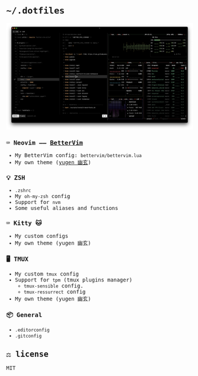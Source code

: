 <samp>

# `~/.dotfiles`

<p align="center">
  <img width="1000" src="./__assets/preview-v9.2.png" />
</p>

### ⌨️ Neovim —— [BetterVim](https://bettervim.com)
- My BetterVim config: `bettervim/bettervim.lua`
- My own theme ([yugen 幽玄](https://github.com/bettervim/yugen))

### 💡 ZSH
  - `.zshrc`
  - My `oh-my-zsh` config
  - Support for `nvm`
  - Some useful aliases and functions

### ⌨️ Kitty 🐱
 - My custom configs
 - My own theme (yugen 幽玄)

### 🖥️ TMUX
  - My custom `tmux` config
  - Support for `tpm` (tmux plugins manager)
      - `tmux-sensible` config.
      -  `tmux-ressurrect` config
  -  My own theme (yugen 幽玄)

### 📦 General
  - `.editorconfig`
  - `.gitconfig`

## ⚖️ license
MIT
</samp>
